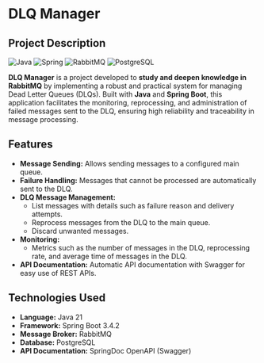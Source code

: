 # DLQ Manager

## Project Description
![Java](https://img.shields.io/badge/java-%23ED8B00.svg?style=for-the-badge&logo=openjdk&logoColor=white) ![Spring](https://img.shields.io/badge/spring-%236DB33F.svg?style=for-the-badge&logo=spring&logoColor=white) ![RabbitMQ](https://img.shields.io/badge/rabbitmq-%23FF6600.svg?style=for-the-badge&logo=rabbitmq&logoColor=white)
![PostgreSQL](https://img.shields.io/badge/postgresql-%23336791.svg?style=for-the-badge&logo=postgresql&logoColor=white)

**DLQ Manager** is a project developed to **study and deepen knowledge in RabbitMQ** by implementing a robust and practical system for managing Dead Letter Queues (DLQs). Built with **Java** and **Spring Boot**, this application facilitates the monitoring, reprocessing, and administration of failed messages sent to the DLQ, ensuring high reliability and traceability in message processing.

## Features

- **Message Sending:** Allows sending messages to a configured main queue.
- **Failure Handling:** Messages that cannot be processed are automatically sent to the DLQ.
- **DLQ Message Management:**
  - List messages with details such as failure reason and delivery attempts.
  - Reprocess messages from the DLQ to the main queue.
  - Discard unwanted messages.
- **Monitoring:**
  - Metrics such as the number of messages in the DLQ, reprocessing rate, and average time of messages in the DLQ.
- **API Documentation:** Automatic API documentation with Swagger for easy use of REST APIs.

## Technologies Used

- **Language:** Java 21
- **Framework:** Spring Boot 3.4.2
- **Message Broker:** RabbitMQ
- **Database:** PostgreSQL
- **API Documentation:** SpringDoc OpenAPI (Swagger)
